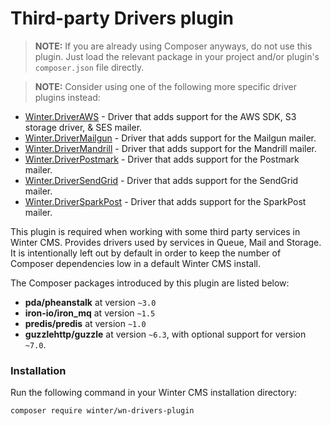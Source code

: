 # Third-party Drivers plugin

> **NOTE:** If you are already using Composer anyways, do not use this plugin. Just load the relevant package in your project and/or plugin's `composer.json` file directly.

> **NOTE:** Consider using one of the following more specific driver plugins instead:

- [Winter.DriverAWS](https://github.com/wintercms/wn-driveraws-plugin) - Driver that adds support for the AWS SDK, S3 storage driver, & SES mailer.
- [Winter.DriverMailgun](https://github.com/wintercms/wn-drivermailgun-plugin) - Driver that adds support for the Mailgun mailer.
- [Winter.DriverMandrill](https://github.com/wintercms/wn-drivermandrill-plugin) - Driver that adds support for the Mandrill mailer.
- [Winter.DriverPostmark](https://github.com/wintercms/wn-driverpostmark-plugin) - Driver that adds support for the Postmark mailer.
- [Winter.DriverSendGrid](https://github.com/wintercms/wn-driversendgrid-plugin) - Driver that adds support for the SendGrid mailer.
- [Winter.DriverSparkPost](https://github.com/wintercms/wn-driversparkpost-plugin) - Driver that adds support for the SparkPost mailer.

This plugin is required when working with some third party services in Winter CMS. Provides drivers used by services in Queue, Mail and Storage. It is intentionally left out by default in order to keep the number of Composer dependencies low in a default Winter CMS install.

The Composer packages introduced by this plugin are listed below:

- **pda/pheanstalk** at version `~3.0`
- **iron-io/iron_mq** at version `~1.5`
- **predis/predis** at version `~1.0`
- **guzzlehttp/guzzle** at version `~6.3`, with optional support for version `~7.0`.

### Installation

Run the following command in your Winter CMS installation directory:

```
composer require winter/wn-drivers-plugin
```
